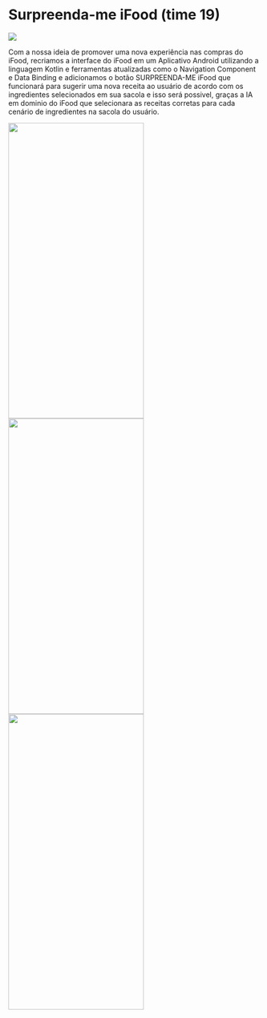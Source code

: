 # Surpreenda-me iFood (time 19)

<img src="http://img.shields.io/static/v1?label=STATUS&message=CONCLUIDO&color=GREEN&style=for-the-badge"/>


Com a nossa ideia de promover uma nova experiência nas compras do iFood, recriamos a interface do iFood em um Aplicativo Android utilizando a linguagem Kotlin e ferramentas atualizadas como o Navigation Component e Data Binding e adicionamos o botão SURPREENDA-ME iFood que funcionará para sugerir uma nova receita ao usuário de acordo com os ingredientes selecionados em sua sacola e isso será possivel, graças a IA em dominio do iFood que selecionara as receitas corretas para cada cenário de ingredientes na sacola do usuário.

<p align="start">
<img align="start" width="270" height="590" src="https://cdn.discordapp.com/attachments/638828160783220774/944828365695758346/Screenshot_20220220-023224_Ifood.jpg">
<img align="start" width="270" height="590" src="https://cdn.discordapp.com/attachments/638828160783220774/944823817082118235/Screenshot_20220220-020950_Ifood.jpg">
<img align="start" width="270" height="590" src="https://cdn.discordapp.com/attachments/638828160783220774/944823828893302804/Screenshot_20220220-021334_Ifood.jpg">
<br />
</p>



